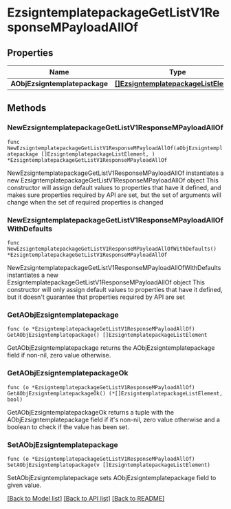 # EzsigntemplatepackageGetListV1ResponseMPayloadAllOf

## Properties

Name | Type | Description | Notes
------------ | ------------- | ------------- | -------------
**AObjEzsigntemplatepackage** | [**[]EzsigntemplatepackageListElement**](EzsigntemplatepackageListElement.md) |  | 

## Methods

### NewEzsigntemplatepackageGetListV1ResponseMPayloadAllOf

`func NewEzsigntemplatepackageGetListV1ResponseMPayloadAllOf(aObjEzsigntemplatepackage []EzsigntemplatepackageListElement, ) *EzsigntemplatepackageGetListV1ResponseMPayloadAllOf`

NewEzsigntemplatepackageGetListV1ResponseMPayloadAllOf instantiates a new EzsigntemplatepackageGetListV1ResponseMPayloadAllOf object
This constructor will assign default values to properties that have it defined,
and makes sure properties required by API are set, but the set of arguments
will change when the set of required properties is changed

### NewEzsigntemplatepackageGetListV1ResponseMPayloadAllOfWithDefaults

`func NewEzsigntemplatepackageGetListV1ResponseMPayloadAllOfWithDefaults() *EzsigntemplatepackageGetListV1ResponseMPayloadAllOf`

NewEzsigntemplatepackageGetListV1ResponseMPayloadAllOfWithDefaults instantiates a new EzsigntemplatepackageGetListV1ResponseMPayloadAllOf object
This constructor will only assign default values to properties that have it defined,
but it doesn't guarantee that properties required by API are set

### GetAObjEzsigntemplatepackage

`func (o *EzsigntemplatepackageGetListV1ResponseMPayloadAllOf) GetAObjEzsigntemplatepackage() []EzsigntemplatepackageListElement`

GetAObjEzsigntemplatepackage returns the AObjEzsigntemplatepackage field if non-nil, zero value otherwise.

### GetAObjEzsigntemplatepackageOk

`func (o *EzsigntemplatepackageGetListV1ResponseMPayloadAllOf) GetAObjEzsigntemplatepackageOk() (*[]EzsigntemplatepackageListElement, bool)`

GetAObjEzsigntemplatepackageOk returns a tuple with the AObjEzsigntemplatepackage field if it's non-nil, zero value otherwise
and a boolean to check if the value has been set.

### SetAObjEzsigntemplatepackage

`func (o *EzsigntemplatepackageGetListV1ResponseMPayloadAllOf) SetAObjEzsigntemplatepackage(v []EzsigntemplatepackageListElement)`

SetAObjEzsigntemplatepackage sets AObjEzsigntemplatepackage field to given value.



[[Back to Model list]](../README.md#documentation-for-models) [[Back to API list]](../README.md#documentation-for-api-endpoints) [[Back to README]](../README.md)


